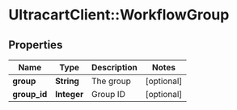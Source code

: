 # UltracartClient::WorkflowGroup

## Properties
Name | Type | Description | Notes
------------ | ------------- | ------------- | -------------
**group** | **String** | The group | [optional] 
**group_id** | **Integer** | Group ID | [optional] 


